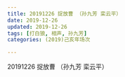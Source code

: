 ```yaml
---
title: 20191226 捉放曹 （孙九芳 栾云平）
date: 2019-12-26
updated: 2019-12-26
tags: [打白狼, 相声, 孙九芳]
categories: (2019)己亥年场次

---
```


20191226 捉放曹 （孙九芳 栾云平）